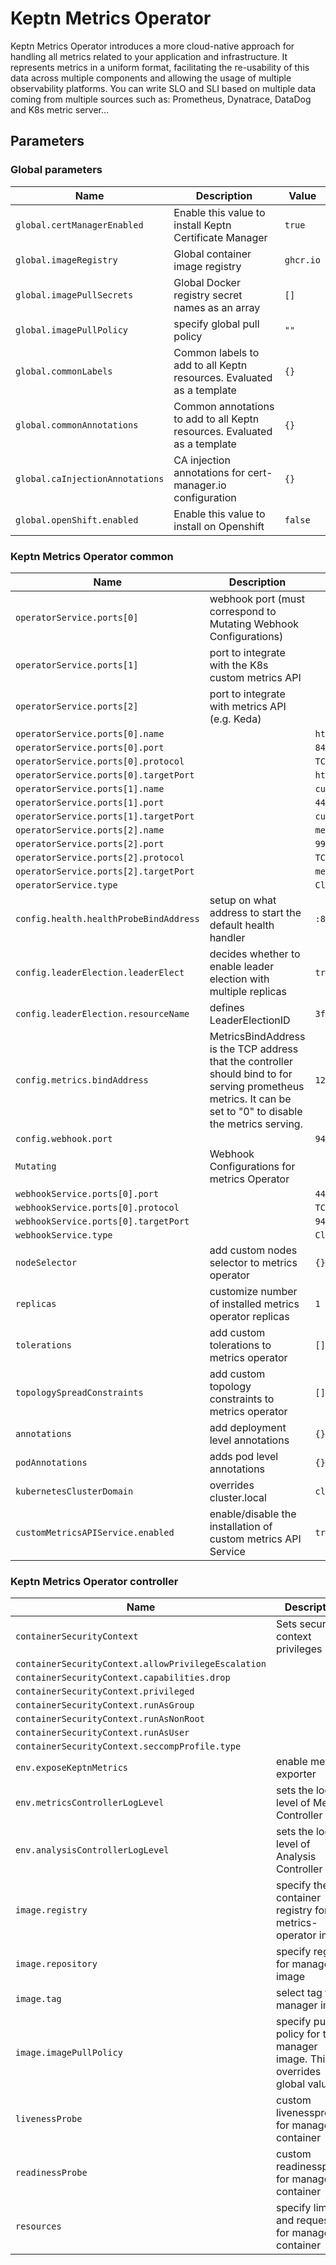 # Keptn Metrics Operator

Keptn Metrics Operator introduces a more cloud-native approach for handling all metrics related to your application and
infrastructure.
It represents metrics in a uniform format, facilitating the re-usability of this data across multiple components
and allowing the usage of multiple observability platforms.
You can write SLO and SLI based on multiple data coming from multiple sources such as:
Prometheus, Dynatrace, DataDog and K8s metric server...

<!-- markdownlint-disable MD012 -->

## Parameters

### Global parameters

| Name                            | Description                                                               | Value     |
| ------------------------------- | ------------------------------------------------------------------------- | --------- |
| `global.certManagerEnabled`     | Enable this value to install Keptn Certificate Manager                    | `true`    |
| `global.imageRegistry`          | Global container image registry                                           | `ghcr.io` |
| `global.imagePullSecrets`       | Global Docker registry secret names as an array                           | `[]`      |
| `global.imagePullPolicy`        | specify global pull policy                                                | `""`      |
| `global.commonLabels`           | Common labels to add to all Keptn resources. Evaluated as a template      | `{}`      |
| `global.commonAnnotations`      | Common annotations to add to all Keptn resources. Evaluated as a template | `{}`      |
| `global.caInjectionAnnotations` | CA injection annotations for cert-manager.io configuration                | `{}`      |
| `global.openShift.enabled`      | Enable this value to install on Openshift                                 | `false`   |

### Keptn Metrics Operator common

| Name                                   | Description                                                                                                                                                   | Value               |
| -------------------------------------- | ------------------------------------------------------------------------------------------------------------------------------------------------------------- | ------------------- |
| `operatorService.ports[0]`             | webhook port (must correspond to Mutating Webhook Configurations)                                                                                             |                     |
| `operatorService.ports[1]`             | port to integrate with the K8s custom metrics API                                                                                                             |                     |
| `operatorService.ports[2]`             | port to integrate with metrics API (e.g. Keda)                                                                                                                |                     |
| `operatorService.ports[0].name`        |                                                                                                                                                               | `https`             |
| `operatorService.ports[0].port`        |                                                                                                                                                               | `8443`              |
| `operatorService.ports[0].protocol`    |                                                                                                                                                               | `TCP`               |
| `operatorService.ports[0].targetPort`  |                                                                                                                                                               | `https`             |
| `operatorService.ports[1].name`        |                                                                                                                                                               | `custom-metrics`    |
| `operatorService.ports[1].port`        |                                                                                                                                                               | `443`               |
| `operatorService.ports[1].targetPort`  |                                                                                                                                                               | `custom-metrics`    |
| `operatorService.ports[2].name`        |                                                                                                                                                               | `metrics`           |
| `operatorService.ports[2].port`        |                                                                                                                                                               | `9999`              |
| `operatorService.ports[2].protocol`    |                                                                                                                                                               | `TCP`               |
| `operatorService.ports[2].targetPort`  |                                                                                                                                                               | `metrics`           |
| `operatorService.type`                 |                                                                                                                                                               | `ClusterIP`         |
| `config.health.healthProbeBindAddress` | setup on what address to start the default health handler                                                                                                     | `:8081`             |
| `config.leaderElection.leaderElect`    | decides whether to enable leader election with multiple replicas                                                                                              | `true`              |
| `config.leaderElection.resourceName`   | defines LeaderElectionID                                                                                                                                      | `3f8532ca.keptn.sh` |
| `config.metrics.bindAddress`           | MetricsBindAddress is the TCP address that the controller should bind to for serving prometheus metrics. It can be set to "0" to disable the metrics serving. | `127.0.0.1:8080`    |
| `config.webhook.port`                  |                                                                                                                                                               | `9443`              |
| `Mutating`                             | Webhook Configurations for metrics Operator                                                                                                                   |                     |
| `webhookService.ports[0].port`         |                                                                                                                                                               | `443`               |
| `webhookService.ports[0].protocol`     |                                                                                                                                                               | `TCP`               |
| `webhookService.ports[0].targetPort`   |                                                                                                                                                               | `9443`              |
| `webhookService.type`                  |                                                                                                                                                               | `ClusterIP`         |
| `nodeSelector`                         | add custom nodes selector to metrics operator                                                                                                                 | `{}`                |
| `replicas`                             | customize number of installed metrics operator replicas                                                                                                       | `1`                 |
| `tolerations`                          | add custom tolerations to metrics operator                                                                                                                    | `[]`                |
| `topologySpreadConstraints`            | add custom topology constraints to metrics operator                                                                                                           | `[]`                |
| `annotations`                          | add deployment level annotations                                                                                                                              | `{}`                |
| `podAnnotations`                       | adds pod level annotations                                                                                                                                    | `{}`                |
| `kubernetesClusterDomain`              | overrides cluster.local                                                                                                                                       | `cluster.local`     |
| `customMetricsAPIService.enabled`      | enable/disable the installation of custom metrics API Service                                                                                                 | `true`              |

### Keptn Metrics Operator controller

| Name                                                | Description                                                             | Value                    |
| --------------------------------------------------- | ----------------------------------------------------------------------- | ------------------------ |
| `containerSecurityContext`                          | Sets security context privileges                                        |                          |
| `containerSecurityContext.allowPrivilegeEscalation` |                                                                         | `false`                  |
| `containerSecurityContext.capabilities.drop`        |                                                                         | `["ALL"]`                |
| `containerSecurityContext.privileged`               |                                                                         | `false`                  |
| `containerSecurityContext.runAsGroup`               |                                                                         | `65532`                  |
| `containerSecurityContext.runAsNonRoot`             |                                                                         | `true`                   |
| `containerSecurityContext.runAsUser`                |                                                                         | `65532`                  |
| `containerSecurityContext.seccompProfile.type`      |                                                                         | `RuntimeDefault`         |
| `env.exposeKeptnMetrics`                            | enable metrics exporter                                                 | `true`                   |
| `env.metricsControllerLogLevel`                     | sets the log level of Metrics Controller                                | `0`                      |
| `env.analysisControllerLogLevel`                    | sets the log level of Analysis Controller                               | `0`                      |
| `image.registry`                                    | specify the container registry for the metrics-operator image           | `""`                     |
| `image.repository`                                  | specify registry for manager image                                      | `keptn/metrics-operator` |
| `image.tag`                                         | select tag for manager image                                            | `v1.1.0`                 |
| `image.imagePullPolicy`                             | specify pull policy for the manager image. This overrides global values | `""`                     |
| `livenessProbe`                                     | custom livenessprobe for manager container                              |                          |
| `readinessProbe`                                    | custom readinessprobe for manager container                             |                          |
| `resources`                                         | specify limits and requests for manager container                       |                          |
